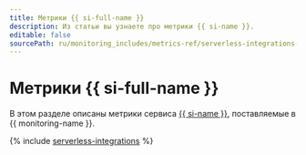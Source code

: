 ```yaml
---
title: Метрики {{ si-full-name }}
description: Из статьи вы узнаете про метрики {{ si-name }}.
editable: false
sourcePath: ru/monitoring_includes/metrics-ref/serverless-integrations-ref.md
---
```


# Метрики {{ si-full-name }}

В этом разделе описаны метрики сервиса [{{ si-name }}](../../serverless-integrations/index.yaml), поставляемые в {{ monitoring-name }}.

{% include [serverless-integrations](../../_includes/monitoring/metrics-ref/serverless-integrations.md) %}